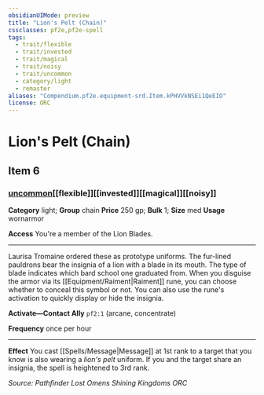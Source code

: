 ```yaml
---
obsidianUIMode: preview
title: "Lion's Pelt (Chain)"
cssclasses: pf2e,pf2e-spell
tags:
  - trait/flexible
  - trait/invested
  - trait/magical
  - trait/noisy
  - trait/uncommon
  - category/light
  - remaster
aliases: "Compendium.pf2e.equipment-srd.Item.kPHVVkNSEi1QeEIO"
license: ORC
---
```

# Lion's Pelt (Chain)
## Item 6
### [uncommon](uncommon "Uncommon Rarity Trait")[[flexible]][[invested]][[magical]][[noisy]]

**Category** light; **Group** chain
**Price** 250 gp; 
**Bulk** 1; **Size** med
**Usage** wornarmor

**Access** You're a member of the Lion Blades.

* * *

Laurisa Tromaine ordered these as prototype uniforms. The fur-lined pauldrons bear the insignia of a lion with a blade in its mouth. The type of blade indicates which bard school one graduated from. When you disguise the armor via its [[Equipment/Raiment|Raiment]] rune, you can choose whether to conceal this symbol or not. You can also use the rune's activation to quickly display or hide the insignia.

**Activate—Contact Ally** `pf2:1` (arcane, concentrate)

**Frequency** once per hour

* * *

**Effect** You cast [[Spells/Message|Message]] at 1st rank to a target that you know is also wearing a _lion's pelt_ uniform. If you and the target share an insignia, the spell is heightened to 3rd rank.

*Source: Pathfinder Lost Omens Shining Kingdoms*
*ORC*
